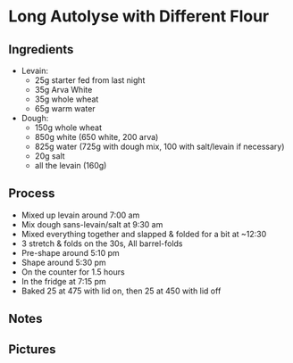 # Long Autolyse with Different Flour

## Ingredients
- Levain:
  - 25g starter fed from last night
  - 35g Arva White
  - 35g whole wheat
  - 65g warm water
- Dough:
  - 150g whole wheat
  - 850g white (650 white, 200 arva)
  - 825g water (725g with dough mix, 100 with salt/levain if necessary)
  - 20g salt
  - all the levain (160g)

## Process
- Mixed up levain around 7:00 am
- Mix dough sans-levain/salt at 9:30 am
- Mixed everything together and slapped & folded for a bit at ~12:30
- 3 stretch & folds on the 30s, All barrel-folds
- Pre-shape around 5:10 pm
- Shape around 5:30 pm
- On the counter for 1.5 hours
- In the fridge at 7:15 pm
- Baked 25 at 475 with lid on, then 25 at 450 with lid off

## Notes

## Pictures
